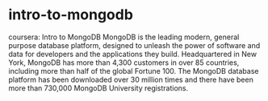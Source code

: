 # intro-to-mongodb
coursera: Intro to MongoDB
MongoDB is the leading modern, general purpose database platform, designed to unleash the power of software and data for developers and the applications they build. Headquartered in New York, MongoDB has more than 4,300 customers in over 85 countries, including more than half of the global Fortune 100. The MongoDB database platform has been downloaded over 30 million times and there have been more than 730,000 MongoDB University registrations.
